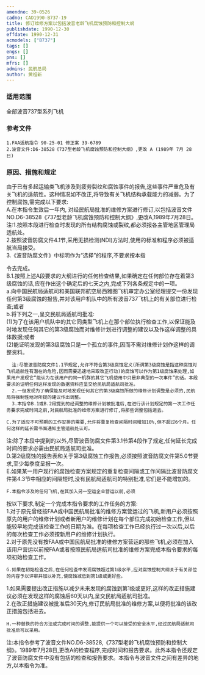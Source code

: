 ```yaml
---
amendno: 39-0526  
cadno: CAD1990-B737-19  
title: 修订维修方案以包括波音老龄飞机腐蚀预防和控制大纲  
publishdate: 1990-12-30  
effdate: 1990-12-31  
acmodels: ["B737"]  
tags: []  
engs: []  
pns: []  
mfrs: []  
admins: 民航总局  
author: 黄祖新  
---
```

  
### 适用范围  
全部波音737型系列飞机  
  
<!--more-->  
### 参考文件  
    1.FAA适航指令 90-25-01 修正案 39-6789  
    2.波音文件:D6-38528《737型老龄飞机腐蚀预防和控制大纲》,更改 A (1989年 7月 28日)  
  
### 原因、措施和规定  
由于已有多起运输类飞机涉及到疲劳裂纹和腐蚀事件的报告,这些事件严重危及有关飞机的适航性。这种情况如不改正,将导致有关飞机结构承载能力的减弱。为了控制腐蚀,需完成以下要求:  
    A.在本指令生效后一年内, 对经民航局批准的维修方案进行修订,以包括波音文件NO.D6-38528《737型老龄飞机腐蚀预防和控制大纲》,更改A,1989年7月28日。  
    注:1.按照本段进行检查时发现的所有结构腐蚀或裂纹,都必须报各主管地区管理局适航处。  
2.按照波音防腐文件4.1节,采用无损检测(NDI)方法时,使用的标准和程序必须被适航当局接受。  
3.《波音防腐文件》中标明作为“选择”的程序,不要求按本指  
  
令去完成。  
    B.1.按照上述A段要求的大纲进行的任何检查结果,如果确定在任何部位存在着第3级腐蚀的话,应在作出这个确定后的七天之内,完成下列各条规定中的一项。  
      a.向中国民航局适航司和美国联邦航空局西雅图飞机审定办公室经理提交一份发现任何第3级腐蚀的报告,并对该用户机队中的所有波音737飞机上的有关部位进行检查;或者  
b.将下列之一,呈交民航局适航司批准:  
      (1)为了在该用户机队中的其它同类型飞机上在那个部位执行检查工作,以保证能及时地发现任何其它的第3级腐蚀而对维修计划进行调整的建议以及作这样调整的具体数据;或者  
      (2)能证明发现的第3级腐蚀只是一个孤立的事件,因而不需对维修计划作这样的调整资料。  
  
      注:尽管波音防腐文件1.1节规定,允许不符合第3级腐蚀定义(所谓第3级腐蚀是指这种腐蚀对飞机适航性有潜在的危险,因而需要迅速地采取改正行动)的腐蚀可以作为第1级腐蚀来处理,如果用户发现它“能认为在该用户的同一机群的其它飞机使用中只是非典型的一次事件”的话。本段要求的证明任何这样发现的数据资料应呈交给民航局适航司批准。  
      2.一但发现为了确保能及时地发现任何其它的第3级腐蚀所做的维修计划调整是必须的,民航局将强制性地对所提的建议作出调整。  
      3.本指令B.1或B.2段提到的经调整的维修计划被批准后,在进行该计划规定的第一次工作任务要求完成时间之前,对民航局批准的维修方案进行修订,将那些调整包括进去。  
  
    C.为了适应不可预期的工作安排的需要,允许将重复检查间隔时间增加10%,但不超过6个月。任何这样的延长需书面通知主管适航处认可。  
注:除了本段中提到的以外,尽管波音防腐文件第3.1节第4段作了规定,任何延长完成时间的要求必需由民航局适航司批准。  
    D.第2级腐蚀的报告表和关于第3级腐蚀工作报告,必须按照波音防腐文件第5.0节要求,至少每季度呈报一次。  
    E.如果某一用户现行的腐蚀检查方案规定的重复检查间隔或工作间隔比波音防腐文件第4.3节中相应的间隔短时,没有民航局适航司的特别批准,它们是不能增加的。  
  
    F.本指令涉及的任何飞机,在其加入另一空运企业营运以前,必须  
  
按以下要求,制定一个完成本指令要求的工作任务的方案:  
1.对于原先曾经按FAA或中国民航局批准的维修方案营运过的飞机,新用户必须按照原先的用户的维修计划或者新用户的维修计划在每个部位完成初始检查工作,但以能较早地完成该检查工作的日期为准。在每项检查工作已经执行过一次以后,以后的每次检查工作必须按新用户的维修计划执行。  
2.对于原先没有按FAA或中国民航局批准的维修方案营运的那些飞机,必须在加入该用户营运以前按FAA或者按照民航局适航司批准的维修方案完成本指令要求的每项初始检查工作。  
  
    G.如果在初始检查之后,在任何检查中发现腐蚀超过第1级水平,应对腐蚀控制大纲关于有关部位的内容予以评审并加以补充,使腐蚀减低到第1级或更好些。  
1.如果需要提出改正措施以减少未来发现的腐蚀到第1级或更好,这样的改正措施建议必须在发现这样的腐蚀后60天以内,呈交民航局适航司批准。  
      2.在改正措施建议被批准后30天内,修订民航局批准的维修方案,以便将批准的该改正措施包括进去。  
  
    H.一种替换的符合方法或完成时间的调整,能提供一个可以接受的安全水平,经过民航局适航司批准后可以采用。  
注:本指令参考了波音文件NO.D6-38528,《737型老龄飞机腐蚀预防和控制大纲》。1989年7月28日,更改A的检查程序,完成时间和报告要求。此外本指令还规定了波音防腐文件中没有包括的检查和报告要求。本指令与波音文件之间有差异的地方,以本指令为准。  
